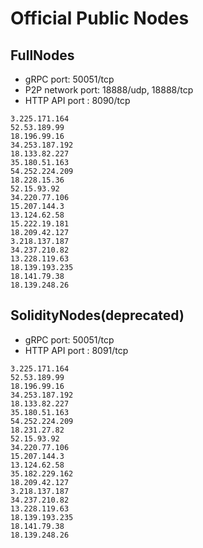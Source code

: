 # Official Public Nodes

## FullNodes

* gRPC port: 50051/tcp
* P2P network port: 18888/udp, 18888/tcp
* HTTP API port : 8090/tcp

```text
3.225.171.164
52.53.189.99
18.196.99.16
34.253.187.192
18.133.82.227
35.180.51.163
54.252.224.209
18.228.15.36
52.15.93.92
34.220.77.106
15.207.144.3
13.124.62.58
15.222.19.181
18.209.42.127
3.218.137.187
34.237.210.82
13.228.119.63
18.139.193.235
18.141.79.38
18.139.248.26
```

## SolidityNodes(deprecated)

* gRPC port: 50051/tcp
* HTTP API port : 8091/tcp

```text
3.225.171.164
52.53.189.99
18.196.99.16
34.253.187.192
18.133.82.227
35.180.51.163
54.252.224.209
18.231.27.82
52.15.93.92
34.220.77.106
15.207.144.3
13.124.62.58
35.182.229.162
18.209.42.127
3.218.137.187
34.237.210.82
13.228.119.63
18.139.193.235
18.141.79.38
18.139.248.26
```

